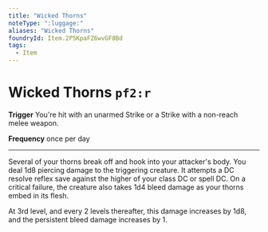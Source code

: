 ```yaml
---
title: "Wicked Thorns"
noteType: ":luggage:"
aliases: "Wicked Thorns"
foundryId: Item.2P5KpaFZ6wvGF8Bd
tags:
  - Item
---
```


# Wicked Thorns `pf2:r`

**Trigger** You're hit with an unarmed Strike or a Strike with a non-reach melee weapon.

**Frequency** once per day

* * *

Several of your thorns break off and hook into your attacker's body. You deal 1d8 piercing damage to the triggering creature. It attempts a DC resolve reflex save against the higher of your class DC or spell DC. On a critical failure, the creature also takes 1d4 bleed damage as your thorns embed in its flesh.

At 3rd level, and every 2 levels thereafter, this damage increases by 1d8, and the persistent bleed damage increases by 1.
